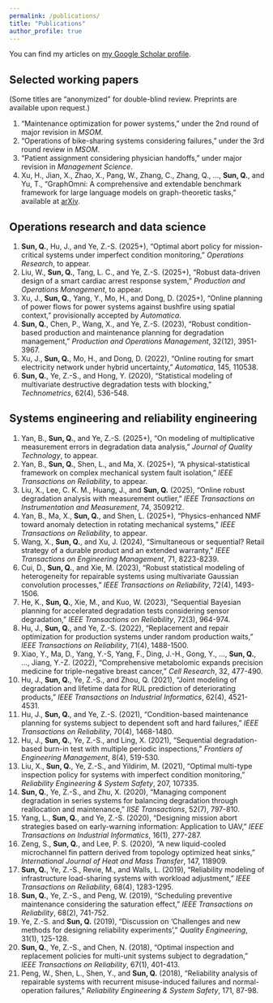 ```yaml
---
permalink: /publications/
title: "Publications"
author_profile: true
---
```


You can find my articles on [my Google Scholar profile](https://scholar.google.com/citations?user=zYjnznMAAAAJ).

## Selected working papers
(Some titles are “anonymized” for double-blind review. Preprints are available upon request.)
1. “Maintenance optimization for power systems,” under the 2nd round of major revision in *MSOM*.
1. “Operations of bike-sharing systems considering failures,” under the 3rd round review in *MSOM*.
1. “Patient assignment considering physician handoffs,” under major revision in *Management Science*.
1. Xu, H., Jian, X., Zhao, X., Pang, W., Zhang, C., Zhang, Q., …, **Sun, Q.**, and Yu, T., “GraphOmni: A comprehensive and extendable benchmark framework for large language models on graph-theoretic tasks,” available at [arXiv](https://arxiv.org/abs/2504.12764).

## Operations research and data science

1. **Sun, Q.**, Hu, J., and Ye, Z.-S. (2025+), “Optimal abort policy for mission-critical systems under imperfect condition monitoring,” *Operations Research*, to appear.
1. Liu, W., **Sun, Q.**, Tang, L. C., and Ye, Z.-S. (2025+), “Robust data-driven design of a smart cardiac arrest response system,” *Production and Operations Management*, to appear.
1. Xu, J., **Sun, Q.**, Yang, Y., Mo, H., and Dong, D. (2025+), “Online planning of power flows for power systems against bushfire using spatial context,” provisionally accepted by *Automatica*.
1. **Sun, Q.**, Chen, P., Wang, X., and Ye, Z.-S. (2023), “Robust condition-based production and maintenance planning for degradation management,” *Production and Operations Management*, 32(12), 3951-3967.
1. Xu, J., **Sun, Q.**, Mo, H., and Dong, D. (2022), “Online routing for smart electricity network under hybrid uncertainty,” *Automatica*, 145, 110538.
1. **Sun, Q.**, Ye, Z.-S., and Hong, Y. (2020), “Statistical modeling of multivariate destructive degradation tests with blocking,” *Technometrics*, 62(4), 536-548.


## Systems engineering and reliability engineering

1. Yan, B., **Sun, Q.**, and Ye, Z.-S. (2025+), “On modeling of multiplicative measurement errors in degradation data analysis,” *Journal of Quality Technology*, to appear.
1. Yan, B., **Sun, Q.**, Shen, L., and Ma, X. (2025+), “A physical-statistical framework on complex mechanical system fault isolation,” *IEEE Transactions on Reliability*, to appear.
1. Liu, X., Lee, C. K. M., Huang, J., and **Sun, Q.** (2025), “Online robust degradation analysis with measurement outlier,” *IEEE Transactions on Instrumentation and Measurement*, 74, 3509212.
1. Yan, B., Ma, X., **Sun, Q.**, and Shen, L. (2025+), “Physics-enhanced NMF toward anomaly detection in rotating mechanical systems,” *IEEE Transactions on Reliability*, to appear.
1. Wang, X., **Sun, Q.**, and Xu, J. (2024), “Simultaneous or sequential? Retail strategy of a durable product and an extended warranty,” *IEEE Transactions on Engineering Management*, 71, 8223-8239.
1. Cui, D., **Sun, Q.**, and Xie, M. (2023), “Robust statistical modeling of heterogeneity for repairable systems using multivariate Gaussian convolution processes,” *IEEE Transactions on Reliability*, 72(4), 1493-1506.
1. He, K., **Sun, Q.**, Xie, M., and Kuo, W. (2023), “Sequential Bayesian planning for accelerated degradation tests considering sensor degradation,” *IEEE Transactions on Reliability*, 72(3), 964-974.
1. Hu, J., **Sun, Q.**, and Ye, Z.-S. (2022), “Replacement and repair optimization for production systems under random production waits,” *IEEE Transactions on Reliability*, 71(4), 1488-1500.
1. Xiao, Y., Ma, D., Yang, Y.-S, Yang, F., Ding, J.-H., Gong, Y., …, **Sun, Q.**, …, Jiang, Y.-Z. (2022), “Comprehensive metabolomic expands precision medicine for triple-negative breast cancer,” *Cell Research*, 32, 477-490. 
1. Hu, J., **Sun, Q.**, Ye, Z.-S., and Zhou, Q. (2021), “Joint modeling of degradation and lifetime data for RUL prediction of deteriorating products,” *IEEE Transactions on Industrial Informatics*, 62(4), 4521-4531.
1. Hu, J., **Sun, Q.**, and Ye, Z.-S. (2021), “Condition-based maintenance planning for systems subject to dependent soft and hard failures,” *IEEE Transactions on Reliability*, 70(4), 1468-1480.
1. Hu, J., **Sun, Q.**, Ye, Z.-S., and Ling, X. (2021), “Sequential degradation-based burn-in test with multiple periodic inspections,” *Frontiers of Engineering Management*, 8(4), 519-530.
1. Liu, X., **Sun, Q.**, Ye, Z.-S., and Yildirim, M. (2021), “Optimal multi-type inspection policy for systems with imperfect condition monitoring,” *Reliability Engineering & System Safety*, 207, 107335.
1. **Sun, Q.**, Ye, Z.-S., and Zhu, X. (2020), “Managing component degradation in series systems for balancing degradation through reallocation and maintenance,” *IISE Transactions*, 52(7), 797-810. 
1. Yang, L., **Sun, Q.**, and Ye, Z.-S. (2020), “Designing mission abort strategies based on early-warning information: Application to UAV,” *IEEE Transactions on Industrial Informatics*, 16(1), 277-287.
1. Zeng, S., **Sun, Q.**, and Lee, P. S. (2020), “A new liquid-cooled microchannel fin pattern derived from topology optimized heat sinks,” *International Journal of Heat and Mass Transfer*, 147, 118909.
1. **Sun, Q.**, Ye, Z.-S., Revie, M., and Walls, L. (2019), “Reliability modeling of infrastructure load-sharing systems with workload adjustment,” *IEEE Transactions on Reliability*, 68(4), 1283-1295. 
1. **Sun, Q.**, Ye, Z.-S., and Peng, W. (2019), “Scheduling preventive maintenance considering the saturation effect,” *IEEE Transactions on Reliability*, 68(2), 741-752.
1. Ye, Z.-S. and **Sun, Q.** (2019), “Discussion on ‘Challenges and new methods for designing reliability experiments’,” *Quality Engineering*, 31(1), 125-128.
1. **Sun, Q.**, Ye, Z.-S., and Chen, N. (2018), “Optimal inspection and replacement policies for multi-unit systems subject to degradation,” *IEEE Transactions on Reliability*, 67(1), 401-413.
1. Peng, W., Shen, L., Shen, Y., and **Sun, Q.** (2018), “Reliability analysis of repairable systems with recurrent misuse-induced failures and normal-operation failures,” *Reliability Engineering & System Safety*, 171, 87-98.
